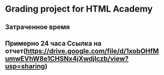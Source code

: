 # Grading project for HTML Academy

**Затраченное время**
---
Примерно 24 часа
Ссылка на отчет(https://drive.google.com/file/d/1xobOHfMumwEVhW8e1CHSNx4jXwdjIczb/view?usp=sharing)
---
